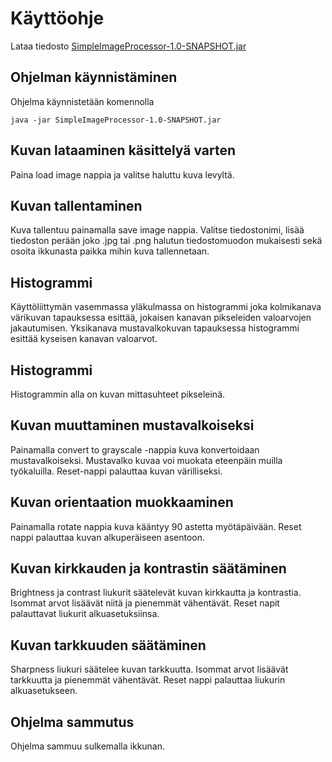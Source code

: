 # Käyttöohje

Lataa tiedosto [SimpleImageProcessor-1.0-SNAPSHOT.jar](https://github.com/tumajote/ot-harjoitustyo/releases/download/viikko5/SimpleImageProcessor-1.0-SNAPSHOT.jar)

## Ohjelman käynnistäminen

Ohjelma käynnistetään komennolla 

```
java -jar SimpleImageProcessor-1.0-SNAPSHOT.jar
```

## Kuvan lataaminen käsittelyä varten

Paina load image nappia ja valitse haluttu kuva levyltä.

## Kuvan tallentaminen 

Kuva tallentuu painamalla save image nappia. Valitse tiedostonimi, lisää tiedoston perään joko .jpg tai .png halutun tiedostomuodon mukaisesti sekä osoita ikkunasta paikka mihin kuva tallennetaan.

## Histogrammi

Käyttöliittymän vasemmassa yläkulmassa on histogrammi joka kolmikanava värikuvan tapauksessa esittää, jokaisen kanavan pikseleiden valoarvojen jakautumisen. Yksikanava mustavalkokuvan tapauksessa histogrammi esittää kyseisen kanavan valoarvot.

## Histogrammi

Histogrammin alla on kuvan mittasuhteet pikseleinä.

## Kuvan muuttaminen mustavalkoiseksi

Painamalla convert to grayscale -nappia kuva konvertoidaan mustavalkoiseksi. Mustavalko kuvaa voi muokata eteenpäin muilla työkaluilla. Reset-nappi palauttaa kuvan värilliseksi.

## Kuvan orientaation muokkaaminen

Painamalla rotate nappia kuva kääntyy 90 astetta myötäpäivään. Reset nappi palauttaa kuvan alkuperäiseen asentoon.

## Kuvan kirkkauden ja kontrastin säätäminen

Brightness ja contrast liukurit säätelevät kuvan kirkkautta ja kontrastia. Isommat arvot lisäävät niitä ja pienemmät vähentävät. Reset napit palauttavat liukurit alkuasetuksiinsa.

## Kuvan tarkkuuden säätäminen

Sharpness liukuri säätelee kuvan tarkkuutta. Isommat arvot lisäävät tarkkuutta ja pienemmät vähentävät. Reset nappi palauttaa liukurin alkuasetukseen.

## Ohjelma sammutus

Ohjelma sammuu sulkemalla ikkunan.


